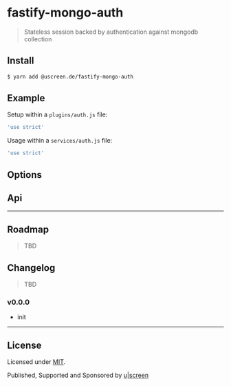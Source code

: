 # fastify-mongo-auth

> Stateless session backed by authentication against mongodb collection

## Install

```sh
$ yarn add @uscreen.de/fastify-mongo-auth
```

## Example

Setup within a `plugins/auth.js` file:

```js
'use strict'


```

Usage within a `services/auth.js` file:

```js
'use strict'


```

## Options

## Api

---

## Roadmap

> TBD

## Changelog

> TBD

### v0.0.0

- init

---

## License

Licensed under [MIT](./LICENSE).

Published, Supported and Sponsored by [u|screen](https://uscreen.de)
